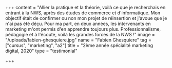 +++
content = "Allier la pratique et la théorie, voilà ce que je recherchais en entrant à la NWS, après des études de commerce et d'informatique. Mon objectif était de confirmer ou non mon projet de réinsertion et j'avoue que je n'ai pas été déçu. Pour ma part, en deux années, les intervenants en marketing m'ont permis d'en apprendre toujours plus. Professionnalisme, pédagogie et à l'écoute, voilà les grandes forces de la NWS !"
image = "/uploads/fabien-ghesquiere.jpg"
name = "Fabien Ghesquiere"
tag = ["cursus", "marketing", "a2"]
title = "2ème année spécialité marketing digital, 2020"
type = "testimonial"

+++
